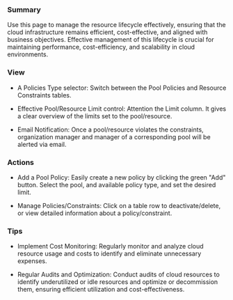 ### **Summary**

Use this page to manage the resource lifecycle effectively, ensuring that the cloud 
infrastructure remains efficient, cost-effective, and aligned with business objectives.
Effective management of this lifecycle is crucial for maintaining performance, cost-efficiency, and scalability in cloud environments.

### **View**

- A Policies Type selector: Switch between the Pool Policies and Resource Constraints tables.

- Effective Pool/Resource Limit control: Attention the Limit column. It gives a clear overview of the limits set to the pool/resource.
   
- Email Notification: Once a pool/resource violates the constraints, organization manager and manager of a corresponding pool will be alerted via email.

### **Actions**

- Add a Pool Policy: Easily create a new policy by clicking the green "Add" button. Select the pool, and available policy type, and set the desired limit.

- Manage Policies/Constraints: Click on a table row to deactivate/delete, or view detailed information about a policy/constraint.

### **Tips**

- Implement Cost Monitoring: Regularly monitor and analyze cloud resource usage and costs to identify and eliminate unnecessary expenses.

- Regular Audits and Optimization: Conduct audits of cloud resources to identify underutilized or idle resources and optimize or decommission them, ensuring efficient utilization and cost-effectiveness.